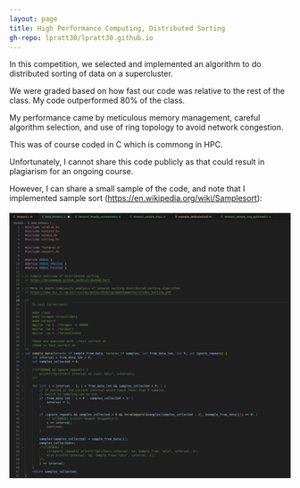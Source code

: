 ```yaml
---
layout: page
title: High Performance Computing, Distributed Sorting
gh-repo: lpratt30/lpratt30.github.io
---
```


In this competition, we selected and implemented an algorithm to do distributed sorting of data on a supercluster.  

We were graded based on how fast our code was relative to the rest of the class. My code outperformed 80% of the class. 

My performance came by meticulous memory management, careful algorithm selection, and use of ring topology to avoid network congestion. 

This was of course coded in C which is commong in HPC. 

Unfortunately, I cannot share this code publicly as that could result in plagiarism for an ongoing course. 

However, I can share a small sample of the code, and note that I implemented sample sort (https://en.wikipedia.org/wiki/Samplesort): 

![Image](../assets/img/sample_code.PNG)
